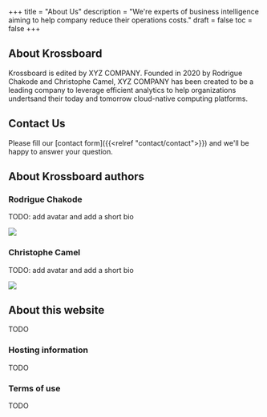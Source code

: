 +++
title = "About Us"
description = "We're experts of business intelligence aiming to help company reduce their operations costs."
draft = false
toc = false 
+++

## About Krossboard
Krossboard is edited by XYZ COMPANY. Founded in 2020 by Rodrigue Chakode and Christophe Camel, XYZ COMPANY has been created to be a leading company to leverage efficient analytics to help organizations undertsand their today and tomorrow cloud-native computing platforms.

## Contact Us
Please fill our [contact form]({{<relref "contact/contact">}}) and we'll be happy to answer your question. 

## About Krossboard authors
### Rodrigue Chakode

TODO: add avatar and add a short bio

![](/images/company/avatar-ccamel.png)

### Christophe Camel
TODO: add avatar and add a short bio

![](/images/company/avatar-ccamel.png)


## About this website
TODO

### Hosting information
TODO

### Terms of use
TODO